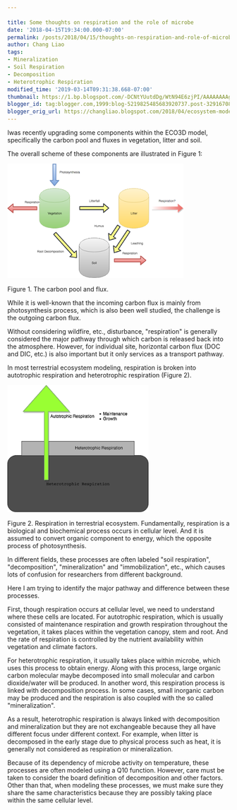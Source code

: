 ```yaml
---
 
title: Some thoughts on respiration and the role of microbe
date: '2018-04-15T19:34:00.000-07:00'
permalink: /posts/2018/04/15/thoughts-on-respiration-and-role-of-microbe/
author: Chang Liao
tags:
- Mineralization
- Soil Respiration
- Decomposition
- Heterotrophic Respiration
modified_time: '2019-03-14T09:31:38.668-07:00'
thumbnail: https://1.bp.blogspot.com/-DCNtYUutdDg/WtN94E6zjPI/AAAAAAAAgoU/Mon50PmrG7sEpFQ_1vXzt1c-ukr9saseQCKgBGAs/s72-c/carbon-pool.png
blogger_id: tag:blogger.com,1999:blog-5219825485683920737.post-3291670825912419859
blogger_orig_url: https://changliao.blogspot.com/2018/04/ecosystem-modeling-008.html
---
```


Iwas recently upgrading some components within the ECO3D model, specifically the carbon pool and fluxes in vegetation, litter and soil.

The overall scheme of these components are illustrated in Figure 1:

![Figure 1](https://github.com/changliao/changliao.github.io/blob/main/_figure/carbon_pool_flux.png?raw=true)

Figure 1. The carbon pool and flux.

While it is well-known that the incoming carbon flux is mainly from photosynthesis process, which is also been well studied, the challenge is the outgoing carbon flux.

Without considering wildfire, etc., disturbance, "respiration" is generally considered the major pathway through which carbon is released back into the atmosphere. However, for individual site, horizontal carbon flux (DOC and DIC, etc.) is also important but it only services as a transport pathway.

In most terrestrial ecosystem modeling, respiration is broken into autotrophic respiration and heterotrophic respiration (Figure 2).

![Figure 2](https://github.com/changliao/changliao.github.io/blob/main/_figure/respiration.png?raw=true)

Figure 2. Respiration in terrestrial ecosystem.
Fundamentally, respiration is a biological and biochemical process occurs in cellular level. And it is assumed to convert organic component to energy, which the opposite process of photosynthesis.

In different fields, these processes are often labeled "soil respiration", "decomposition", "mineralization" and "immobilization", etc., which causes lots of confusion for researchers from different background.

Here I am trying to identify the major pathway and difference between these processes.

First, though respiration occurs at cellular level, we need to understand where these cells are located. For autotrophic respiration, which is usually consisted of maintenance respiration and growth respiration throughout the vegetation, it takes places within the vegetation canopy, stem and root. And the rate of respiration is controlled by the nutrient availability within vegetation and climate factors.

For heterotrophic respiration, it usually takes place within microbe, which uses this process to obtain energy. Along with this process, large organic carbon molecular maybe decomposed into small molecular and carbon dioxide/water will be produced. In another word, this respiration process is linked with decomposition process. In some cases, small inorganic carbon may be produced and the respiration is also coupled with the so called "mineralization".

As a result, heterotrophic respiration is always linked with decomposition and mineralization but they are not exchangeable because they all have different focus under different context. For example, when litter is decomposed in the early stage due to physical process such as heat, it is generally not considered as respiration or mineralization. 

Because of its dependency of microbe activity on temperature, these processes are often modeled using a Q10 function. However, care must be taken to consider the board definition of decomposition and other factors. Other than that, when modeling these processes, we must make sure they share the same characteristics because they are possibly taking place within the same cellular level.




